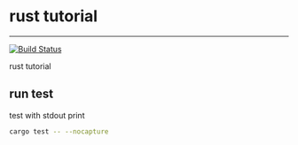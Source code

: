 # rust tutorial
---------------
[![Build Status](https://travis-ci.org/leleact/rust-tutorial.svg?branch=master)](https://travis-ci.org/leleact/rust-tutorial)

rust tutorial


## run test

test with stdout print
``` bash
cargo test -- --nocapture
```
